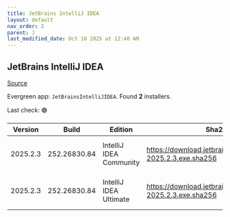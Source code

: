 ```yaml
---
title: JetBrains IntelliJ IDEA
layout: default
nav_order: 2
parent: J
last_modified_date: Oct 10 2025 at 12:40 AM
---
```


## JetBrains IntelliJ IDEA

[Source](https://www.jetbrains.com/)

Evergreen app: `JetBrainsIntelliJIDEA`. Found **2** installers.

Last check: 🟢

| Version  | Build        | Edition                 | Sha256                                                         | Date      | Size       | Type | URI                                                                                                                |
| -------- | ------------ | ----------------------- | -------------------------------------------------------------- | --------- | ---------- | ---- | ------------------------------------------------------------------------------------------------------------------ |
| 2025.2.3 | 252.26830.84 | IntelliJ IDEA Community | https://download.jetbrains.com/idea/ideaIC-2025.2.3.exe.sha256 | 2/10/2025 | 992995352  | exe  | [https://download.jetbrains.com/idea/ideaIC-2025.2.3.exe](https://download.jetbrains.com/idea/ideaIC-2025.2.3.exe) |
| 2025.2.3 | 252.26830.84 | IntelliJ IDEA Ultimate  | https://download.jetbrains.com/idea/ideaIU-2025.2.3.exe.sha256 | 2/10/2025 | 1422992448 | exe  | [https://download.jetbrains.com/idea/ideaIU-2025.2.3.exe](https://download.jetbrains.com/idea/ideaIU-2025.2.3.exe) |
